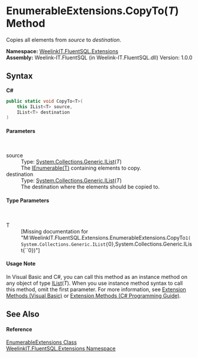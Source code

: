 # EnumerableExtensions.CopyTo(*T*) Method 
 

Copies all elements from *source* to *destination*.

**Namespace:**&nbsp;<a href="f0ab3f77-2361-5cc3-dd7e-779aa5fda5a5">WeelinkIT.FluentSQL.Extensions</a><br />**Assembly:**&nbsp;Weelink-IT.FluentSQL (in Weelink-IT.FluentSQL.dll) Version: 1.0.0

## Syntax

**C#**<br />
``` C#
public static void CopyTo<T>(
	this IList<T> source,
	IList<T> destination
)

```


#### Parameters
&nbsp;<dl><dt>source</dt><dd>Type: <a href="http://msdn2.microsoft.com/en-us/library/5y536ey6" target="_blank">System.Collections.Generic.IList</a>(*T*)<br />The <a href="http://msdn2.microsoft.com/en-us/library/9eekhta0" target="_blank">IEnumerable(T)</a> containing elements to copy.</dd><dt>destination</dt><dd>Type: <a href="http://msdn2.microsoft.com/en-us/library/5y536ey6" target="_blank">System.Collections.Generic.IList</a>(*T*)<br />The destination where the elements should be copied to.</dd></dl>

#### Type Parameters
&nbsp;<dl><dt>T</dt><dd>\[Missing <typeparam name="T"/> documentation for "M:WeelinkIT.FluentSQL.Extensions.EnumerableExtensions.CopyTo``1(System.Collections.Generic.IList{``0},System.Collections.Generic.IList{``0})"\]</dd></dl>

#### Usage Note
In Visual Basic and C#, you can call this method as an instance method on any object of type <a href="http://msdn2.microsoft.com/en-us/library/5y536ey6" target="_blank">IList</a>(*T*). When you use instance method syntax to call this method, omit the first parameter. For more information, see <a href="http://msdn.microsoft.com/en-us/library/bb384936.aspx">Extension Methods (Visual Basic)</a> or <a href="http://msdn.microsoft.com/en-us/library/bb383977.aspx">Extension Methods (C# Programming Guide)</a>.

## See Also


#### Reference
<a href="054db5f5-fac3-076c-701e-da9b60c19eb6">EnumerableExtensions Class</a><br /><a href="f0ab3f77-2361-5cc3-dd7e-779aa5fda5a5">WeelinkIT.FluentSQL.Extensions Namespace</a><br />